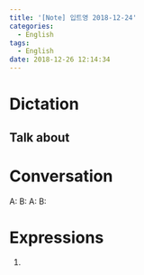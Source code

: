 ```yaml
---
title: '[Note] 입트영 2018-12-24'
categories:
  - English
tags:
  - English
date: 2018-12-26 12:14:34
---
```


# Dictation

## Talk about

# Conversation

A:
B:
A:
B:


# Expressions

1.